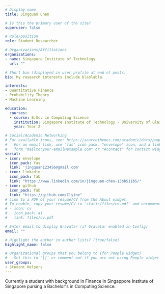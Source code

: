 ```yaml
---
# Display name
title: Jingquan Chen

# Is this the primary user of the site?
superuser: false

# Role/position
role: Student Researcher

# Organizations/Affiliations
organizations:
- name: Singapore Institute of Technology
  url: ""

# Short bio (displayed in user profile at end of posts)
bio: My research interests include blablabla.

interests:
- Quantitative Finance
- Probability Theory
- Machine Learning

education:
  courses:
  - course: B.Sc. in Computing Science
    institution: Singapore Institute of Technology - University of Glasgow
    year: Year 2

# Social/Academic Networking
# For available icons, see: https://sourcethemes.com/academic/docs/page-builder/#icons
#   For an email link, use "fas" icon pack, "envelope" icon, and a link in the
#   form "mailto:your-email@example.com" or "#contact" for contact widget.
social:
- icon: envelope
  icon_pack: fas
  link: 'jingquan123456@gmail.com'
- icon: linkedin
  icon_pack: fab
  link: "https://www.linkedin.com/in/jingquan-chen-13bb511b5/"
- icon: github
  icon_pack: fab
  link: "https://github.com/Clyine"
# Link to a PDF of your resume/CV from the About widget.
# To enable, copy your resume/CV to `static/files/cv.pdf` and uncomment the lines below.
# - icon: cv
#   icon_pack: ai
#   link: files/cv.pdf

# Enter email to display Gravatar (if Gravatar enabled in Config)
email: ""

# Highlight the author in author lists? (true/false)
highlight_name: false

# Organizational groups that you belong to (for People widget)
#   Set this to `[]` or comment out if you are not using People widget.
user_groups:
- Student Helpers
---
```


Currently a student with background in Finance in Singappore Institute of Singapore pursing a Bachelor's in Computing Science.
